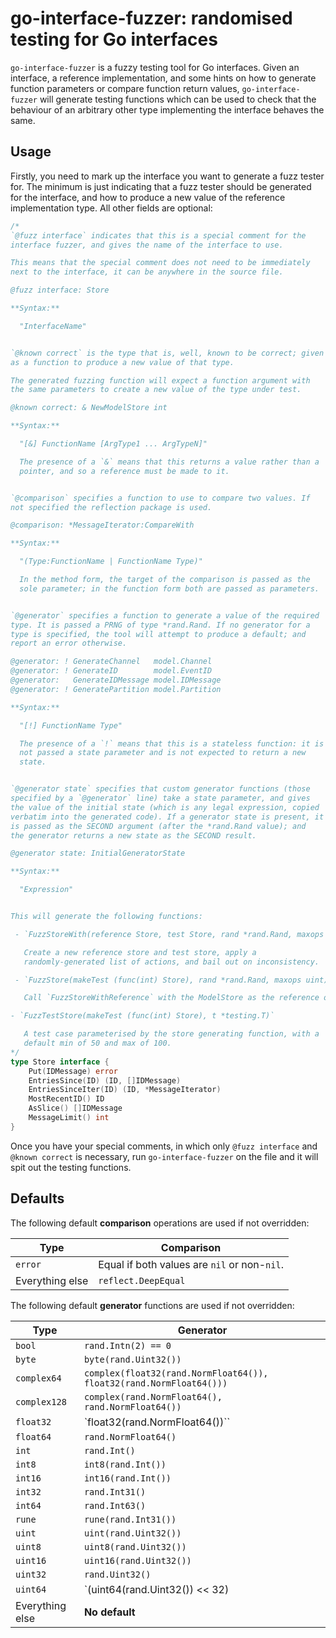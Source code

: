 go-interface-fuzzer: randomised testing for Go interfaces
===

`go-interface-fuzzer` is a fuzzy testing tool for Go interfaces. Given
an interface, a reference implementation, and some hints on how to
generate function parameters or compare function return values,
`go-interface-fuzzer` will generate testing functions which can be
used to check that the behaviour of an arbitrary other type
implementing the interface behaves the same.

Usage
---

Firstly, you need to mark up the interface you want to generate a fuzz
tester for. The minimum is just indicating that a fuzz tester should
be generated for the interface, and how to produce a new value of the
reference implementation type. All other fields are optional:

```go
/*
`@fuzz interface` indicates that this is a special comment for the
interface fuzzer, and gives the name of the interface to use.

This means that the special comment does not need to be immediately
next to the interface, it can be anywhere in the source file.

@fuzz interface: Store

**Syntax:**

  "InterfaceName"


`@known correct` is the type that is, well, known to be correct; given
as a function to produce a new value of that type.

The generated fuzzing function will expect a function argument with
the same parameters to create a new value of the type under test.

@known correct: & NewModelStore int

**Syntax:**

  "[&] FunctionName [ArgType1 ... ArgTypeN]"

  The presence of a `&` means that this returns a value rather than a
  pointer, and so a reference must be made to it.


`@comparison` specifies a function to use to compare two values. If
not specified the reflection package is used.

@comparison: *MessageIterator:CompareWith

**Syntax:**

  "(Type:FunctionName | FunctionName Type)"

  In the method form, the target of the comparison is passed as the
  sole parameter; in the function form both are passed as parameters.


`@generator` specifies a function to generate a value of the required
type. It is passed a PRNG of type *rand.Rand. If no generator for a
type is specified, the tool will attempt to produce a default; and
report an error otherwise.

@generator: ! GenerateChannel   model.Channel
@generator: ! GenerateID        model.EventID
@generator:   GenerateIDMessage model.IDMessage
@generator: ! GeneratePartition model.Partition

**Syntax:**

  "[!] FunctionName Type"

  The presence of a `!` means that this is a stateless function: it is
  not passed a state parameter and is not expected to return a new
  state.


`@generator state` specifies that custom generator functions (those
specified by a `@generator` line) take a state parameter, and gives
the value of the initial state (which is any legal expression, copied
verbatim into the generated code). If a generator state is present, it
is passed as the SECOND argument (after the *rand.Rand value); and
the generator returns a new state as the SECOND result.

@generator state: InitialGeneratorState

**Syntax:**

  "Expression"


This will generate the following functions:

 - `FuzzStoreWith(reference Store, test Store, rand *rand.Rand, maxops uint) error`

   Create a new reference store and test store, apply a
   randomly-generated list of actions, and bail out on inconsistency.

 - `FuzzStore(makeTest (func(int) Store), rand *rand.Rand, maxops uint) error`

   Call `FuzzStoreWithReference` with the ModelStore as the reference one.

- `FuzzTestStore(makeTest (func(int) Store), t *testing.T)`

   A test case parameterised by the store generating function, with a
   default min of 50 and max of 100.
*/
type Store interface {
    Put(IDMessage) error
    EntriesSince(ID) (ID, []IDMessage)
    EntriesSinceIter(ID) (ID, *MessageIterator)
    MostRecentID() ID
    AsSlice() []IDMessage
    MessageLimit() int
}
```

Once you have your special comments, in which only `@fuzz interface`
and `@known correct` is necessary, run `go-interface-fuzzer` on the
file and it will spit out the testing functions.

Defaults
--

The following default **comparison** operations are used if not
overridden:

| Type            | Comparison                                   |
|-----------------|----------------------------------------------|
| `error`         | Equal if both values are `nil` or non-`nil`. |
| Everything else | `reflect.DeepEqual`                          |

The following default **generator** functions are used if not
overridden:

| Type            | Generator                                                           |
|-----------------|---------------------------------------------------------------------|
| `bool`          | `rand.Intn(2) == 0`                                                 |
| `byte`          | `byte(rand.Uint32())`                                               |
| `complex64`     | `complex(float32(rand.NormFloat64()), float32(rand.NormFloat64()))` |
| `complex128`    | `complex(rand.NormFloat64(), rand.NormFloat64())`                   |
| `float32`       | `float32(rand.NormFloat64())``                                      |
| `float64`       | `rand.NormFloat64()`                                                |
| `int`           | `rand.Int()`                                                        |
| `int8`          | `int8(rand.Int())`                                                  |
| `int16`         | `int16(rand.Int())`                                                 |
| `int32`         | `rand.Int31()`                                                      |
| `int64`         | `rand.Int63()`                                                      |
| `rune`          | `rune(rand.Int31())`                                                |
| `uint`          | `uint(rand.Uint32())`                                               |
| `uint8`         | `uint8(rand.Uint32())`                                              |
| `uint16`        | `uint16(rand.Uint32())`                                             |
| `uint32`        | `rand.Uint32()`                                                     |
| `uint64`        | `(uint64(rand.Uint32()) << 32) | uint64(rand.Uint32())`             |
| Everything else | **No default**                                                      |
